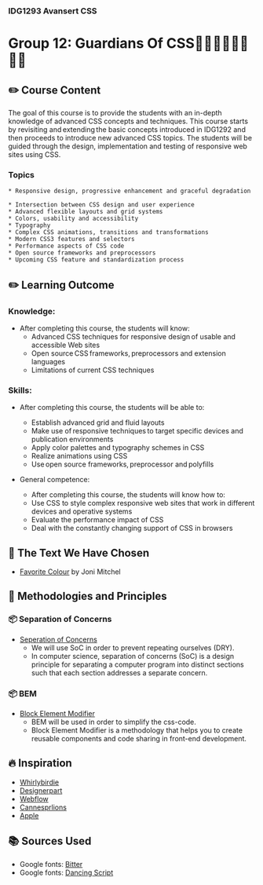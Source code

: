 ### IDG1293 Avansert CSS
# Group 12: Guardians Of CSS:superhero_man::superhero_man::superhero_woman::superhero_man:

## :pencil2: Course Content
The goal of this course is to provide the students with an in-depth knowledge of advanced CSS concepts and techniques. This course starts by revisiting and extending the basic concepts introduced in IDG1292 and then proceeds to introduce new advanced CSS topics. The students will be guided through the design, implementation and testing of responsive web sites using CSS.

### Topics
    * Responsive design, progressive enhancement and graceful degradation  
    * Intersection between CSS design and user experience  
    * Advanced flexible layouts and grid systems  
    * Colors, usability and accessibility  
    * Typography  
    * Complex CSS animations, transitions and transformations  
    * Modern CSS3 features and selectors  
    * Performance aspects of CSS code  
    * Open source frameworks and preprocessors  
    * Upcoming CSS feature and standardization process

## :pencil2: Learning Outcome
### Knowledge:
* After completing this course, the students will know: 
    * Advanced CSS techniques for responsive design of usable and accessible Web sites  
    * Open source CSS frameworks, preprocessors and extension languages  
    * Limitations of current CSS techniques
### Skills:
* After completing this course, the students will be able to:
    * Establish advanced grid and fluid layouts  
    * Make use of responsive techniques to target specific devices and publication environments  
    * Apply color palettes and typography schemes in CSS  
    * Realize animations using CSS  
    * Use open source frameworks, preprocessor and polyfills

* General competence:
    * After completing this course, the students will know how to:
    * Use CSS to style complex responsive web sites that work in different devices and operative systems  
    * Evaluate the performance impact of CSS  
    * Deal with the constantly changing support of CSS in browsers

## :pencil: The Text We Have Chosen
* [Favorite Colour](https://jonimitchell.com/music/song.cfm?id=296 "Favorite Colour")
by Joni Mitchel

## :pushpin: Methodologies and Principles

### :package: Separation of Concerns
* [Seperation of Concerns](https://en.wikipedia.org/wiki/Separation_of_concerns)
    * We will use SoC in order to prevent repeating ourselves (DRY).
    * In computer science, separation of concerns (SoC) is a design principle for separating a computer program into distinct sections such that each section addresses a separate concern. 

### :package: BEM
* [Block Element Modifier](https://9elements.com/bem-cheat-sheet/)
    * BEM will be used in order to simplify the css-code.
    * Block Element Modifier is a methodology that helps you to create reusable components and code sharing in front-end development.

## :fire: Inspiration
* [Whirlybirdie](https://whirlybirdie.com/)
* [Designerpart](https://designerpart.com/)
* [Webflow](https://webflow.com/interactions-animations)
* [Cannesprlions](https://cannesprlions.com/en/lionsnews/)
* [Apple](https://www.apple.com/ipad-air/)

## :books: Sources Used
* Google fonts: [Bitter](https://fonts.google.com/specimen/Bitter)
* Google fonts: [Dancing Script](https://fonts.google.com/specimen/Dancing+Script)
